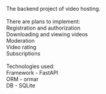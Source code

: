The backend project of video hosting. <br> <br>
There are plans to implement: <br>
Registration and authorization <br>
Downloading and viewing videos <br>
Moderation <br>
Video rating <br>
Subscriptions <br>
<br>
Technologies used: <br>
Framework - FastAPI <br>
ORM - ormar <br>
DB - SQLite
